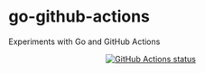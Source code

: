 # go-github-actions
Experiments with Go and GitHub Actions  

<p align="center">
  <a href="https://github.com/ezhdanovskiy/go-github-actions">
    <img alt="GitHub Actions status" 
      src="https://github.com/ezhdanovskiy/go-github-actions/workflows/go/badge.svg">
  </a>
</p>
